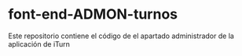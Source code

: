 # font-end-ADMON-turnos
Este repositorio contiene el código de el apartado administrador de la aplicación de iTurn
